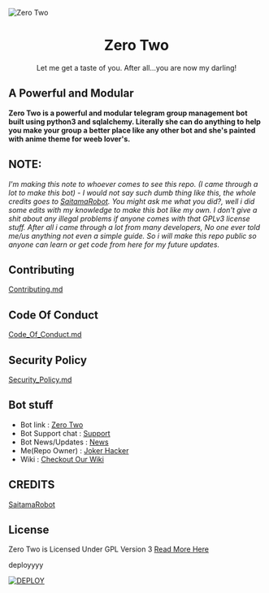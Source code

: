 ![Zero Two](https://camo.githubusercontent.com/973b84f0463cfcc67d6f80a531bd017edcc9197e1179c0ea2d6e3ca81d58c73a/68747470733a2f2f74656c656772612e70682f66696c652f3930383737336666613062386332333436343432632e6a7067)

<center>
  <h1> 
    Zero Two
  </h1>
</center>

<p>
  <center>
    Let me get a taste of you. After all...you are now my darling!
  </center>
</p>

## A Powerful and Modular

**Zero Two is a powerful and modular telegram group management bot built using python3 and sqlalchemy. Literally she can do anything to help you make your group a better place like any other bot and she's painted with anime theme for weeb lover's.**

## NOTE:

  *I'm making this note to whoever comes to see this repo. (I came through a lot to make this bot) - I would not say such dumb thing like this, the whole credits goes to [SaitamaRobot](https://github.com/AnimeKaizoku/SaitamaRobot). You might ask me what you did?, well i did some edits with my knowledge to make this bot like my own. I don't give a shit about any illegal problems if anyone comes with that GPLv3 license stuff. After all i came through a lot from many developers, No one ever told me/us anything not even a simple guide. So i will make this repo public so anyone can learn or get code from here for my future updates.*

## Contributing
[Contributing.md](https://github.com/Black-Bulls-Bots/zerotwobot/blob/main/CONTRIBUTING.md)

## Code Of Conduct
[Code_Of_Conduct.md](https://github.com/Black-Bulls-Bots/zerotwobot/blob/main/CODE_OF_CONDUCT.md)

## Security Policy
[Security_Policy.md](https://github.com/Black-Bulls-Bots/zerotwobot/blob/main/SECURITY.md)

## Bot stuff

* Bot link : [Zero Two](https://t.me/joker_zero_two_bot)
* Bot Support chat : [Support](https://t.me/blackbulls_support)
* Bot News/Updates : [News](https://t.me/blackbull_bots)
* Me(Repo Owner) : [Joker Hacker](https://t.me/kishoreee)
* Wiki : [Checkout Our Wiki](https://github.com/Black-Bulls-Bots/zerotwobot/wiki)

## CREDITS

[SaitamaRobot](https://github.com/AnimeKaizoku/SaitamaRobot)

## License
Zero Two is Licensed Under GPL Version 3 [Read More Here](https://github.com/Black-Bulls-Bots/zerotwobot/blob/main/LICENSE)

deployyyy

[![DEPLOY](https://www.herokucdn.com/deploy/button.svg)](https://heroku.com/deploy?template=https://github.com/420kakashi/zerotwobot.git)
 
